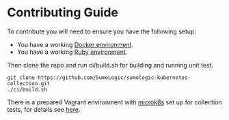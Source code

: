 # Contributing Guide

To contribute you will need to ensure you have the following setup:

  * You have a working [Docker environment](https://docs.docker.com/engine).
  * You have a working [Ruby environment](https://ruby-doc.org).
    
    
Then clone the repo and run ci/build.sh for building and running unit test.

```text
git clone https://github.com/SumoLogic/sumologic-kubernetes-collection.git
./ci/build.sh
```

There is a prepared Vagrant environment with [microk8s](https://microk8s.io/) set up for collection tests,
for details see [here](vagrant/README.md).

